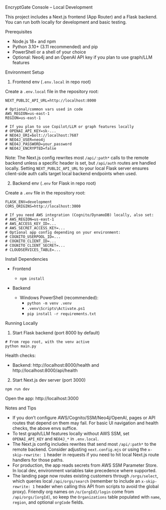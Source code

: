 EncryptGate Console – Local Development

This project includes a Next.js frontend (App Router) and a Flask backend. You can run both locally for development and basic testing.

Prerequisites

- Node.js 18+ and npm
- Python 3.10+ (3.11 recommended) and pip
- PowerShell or a shell of your choice
- Optional: Neo4j and an OpenAI API key if you plan to use graph/LLM features

Environment Setup

1) Frontend env (`.env.local` in repo root)

Create a `.env.local` file in the repository root:

```
NEXT_PUBLIC_API_URL=http://localhost:8000

# Optional/common vars used in code
AWS_REGION=us-east-1
REGION=us-east-1

# If you plan to use Copilot/LLM or graph features locally
# OPENAI_API_KEY=sk-...
# NEO4J_URI=bolt://localhost:7687
# NEO4J_USER=neo4j
# NEO4J_PASSWORD=your_password
# NEO4J_ENCRYPTED=false
```

Note: The Next.js config rewrites most `/api/:path*` calls to the remote backend unless a specific header is set, but `/api/auth` routes are handled locally. Setting `NEXT_PUBLIC_API_URL` to your local Flask server ensures client-side auth calls target local backend endpoints when used.

2) Backend env (`.env` for Flask in repo root)

Create a `.env` file in the repository root:

```
FLASK_ENV=development
CORS_ORIGINS=http://localhost:3000

# If you need AWS integration (Cognito/DynamoDB) locally, also set:
# AWS_REGION=us-east-1
# AWS_ACCESS_KEY_ID=...
# AWS_SECRET_ACCESS_KEY=...
# Optional app config depending on your environment:
# COGNITO_USERPOOL_ID=...
# COGNITO_CLIENT_ID=...
# COGNITO_CLIENT_SECRET=...
# CLOUDSERVICES_TABLE=...
```

Install Dependencies

- Frontend
  - `npm install`

- Backend
  - Windows PowerShell (recommended):
    - `python -m venv .venv`
    - `.venv\Scripts\Activate.ps1`
    - `pip install -r requirements.txt`

Running Locally

1) Start Flask backend (port 8000 by default)

```
# From repo root, with the venv active
python main.py
```

Health checks:
- Backend: http://localhost:8000/health and http://localhost:8000/api/health

2) Start Next.js dev server (port 3000)

```
npm run dev
```

Open the app: http://localhost:3000

Notes and Tips

- If you don’t configure AWS/Cognito/SSM/Neo4j/OpenAI, pages or API routes that depend on them may fail. For basic UI navigation and health checks, the above envs suffice.
- To test graph/LLM features locally without AWS SSM, set `OPENAI_API_KEY` and `NEO4J_*` in `.env.local`.
- The Next.js config includes rewrites that send most `/api/:path*` to the remote backend. Consider adjusting `next.config.mjs` or using the `x-skip-rewrite: 1` header in requests if you need to hit local Next.js route handlers for those paths.
- For production, the app reads secrets from AWS SSM Parameter Store. In local dev, environment variables take precedence where supported.
- The landing page now routes existing customers through `/orgs/select`, which queries local `/api/orgs/search` (remember to include an `x-skip-rewrite: 1` header when calling this API from scripts to avoid the global proxy). Friendly org names on `/o/{orgId}/login` come from `/api/orgs/[orgId]`, so keep the `Organizations` table populated with `name`, `region`, and optional `orgCode` fields.
